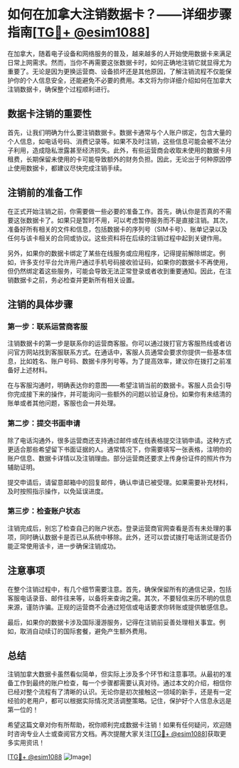 # 如何在加拿大注销数据卡？——详细步骤指南[[TG💪+ @esim1088](https://t.me/s/esim1088)]

在加拿大，随着电子设备和网络服务的普及，越来越多的人开始使用数据卡来满足日常上网需求。然而，当你不再需要这张数据卡时，如何正确地注销它就显得尤为重要了。无论是因为更换运营商、设备损坏还是其他原因，了解注销流程不仅能保护你的个人信息安全，还能避免不必要的费用。本文将为你详细介绍如何在加拿大注销数据卡，确保整个过程顺利进行。

## 数据卡注销的重要性

首先，让我们明确为什么要注销数据卡。数据卡通常与个人账户绑定，包含大量的个人信息，如电话号码、消费记录等。如果不及时注销，这些信息可能会被不法分子利用，造成隐私泄露甚至经济损失。此外，有些运营商会收取未使用的数据卡月租费，长期保留未使用的卡可能导致额外的财务负担。因此，无论出于何种原因停止使用数据卡，都建议尽快完成注销手续。

## 注销前的准备工作

在正式开始注销之前，你需要做一些必要的准备工作。首先，确认你是否真的不需要这张数据卡了。如果只是暂时不用，可以考虑暂停服务而不是直接注销。其次，准备好所有相关的文件和信息，包括数据卡的序列号（SIM卡号）、账单记录以及任何与该卡相关的合同或协议。这些资料将在后续的注销过程中起到关键作用。

另外，如果你的数据卡绑定了某些在线服务或应用程序，记得提前解除绑定。例如，许多支付平台允许用户通过手机号码接收验证码，如果你的数据卡不再使用，但仍然绑定着这些服务，可能会导致无法正常登录或者收到重要通知。因此，在注销数据卡之前，务必检查并更新所有相关设置。

## 注销的具体步骤

### 第一步：联系运营商客服

注销数据卡的第一步是联系你的运营商客服。你可以通过拨打官方客服热线或者访问官方网站找到客服联系方式。在通话中，客服人员通常会要求你提供一些基本信息，比如姓名、账户号码、数据卡序列号等。为了提高效率，建议你在拨打之前准备好上述材料。

在与客服沟通时，明确表达你的意图——希望注销当前的数据卡。客服人员会引导你完成接下来的操作，并可能询问一些额外的问题以验证身份。如果你有未结清的账单或者其他问题，客服也会一并处理。

### 第二步：提交书面申请

除了电话沟通外，很多运营商还支持通过邮件或在线表格提交注销申请。这种方式更适合那些希望留下书面证据的人。通常情况下，你需要填写一张表格，注明你的账户信息、数据卡详情以及注销理由。部分运营商还要求上传身份证件的照片作为辅助证明。

提交申请后，请留意邮箱中的回复邮件，确认申请已被受理。如果需要补充材料，及时按照指示操作，以免延误进度。

### 第三步：检查账户状态

注销完成后，别忘了检查自己的账户状态。登录运营商官网查看是否有未处理的事项，同时确认数据卡是否已从系统中移除。此外，还可以尝试拨打电话测试是否仍能正常使用该卡，进一步确保注销成功。

## 注意事项

在整个注销过程中，有几个细节需要注意。首先，确保保留所有的通信记录，包括客服电话录音、邮件往来等，以备将来查询之需。其次，不要轻信来历不明的信息来源，谨防诈骗。正规的运营商不会通过短信或电话要求你转账或提供敏感信息。

最后，如果你的数据卡涉及国际漫游服务，记得在注销前妥善处理相关事宜。例如，取消自动续订的国际套餐，避免产生额外费用。

## 总结

注销加拿大数据卡虽然看似简单，但实际上涉及多个环节和注意事项。从最初的准备工作到最终的账户检查，每一个步骤都需要认真对待。通过本文的介绍，相信你已经对整个流程有了清晰的认识。无论你是初次接触这一领域的新手，还是有一定经验的老用户，都可以根据实际情况灵活调整策略。记住，保护好个人信息永远是第一位的！

希望这篇文章对你有所帮助，祝你顺利完成数据卡注销！如果有任何疑问，欢迎随时咨询专业人士或查阅官方文档。再次提醒大家关注[[TG💪+ @esim1088](https://t.me/s/esim1088)]获取更多实用资讯！

[[TG💪+ @esim1088](https://t.me/s/esim1088) ![Image](https://i.postimg.cc/4NQfJmqS/Snipaste-2025-05-13-00-14-12.png)]